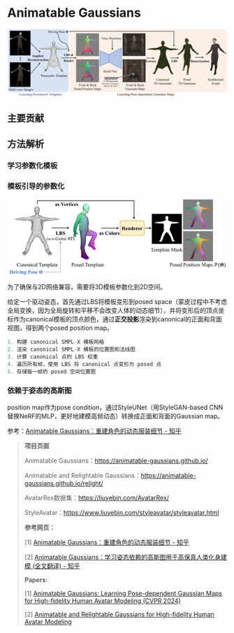 # Animatable Gaussians

![img](assets/animatable_gs_overview.jpg)

## 主要贡献

## 方法解析

### 学习参数化模板

### 模板引导的参数化

<img src="assets/animatable_gs_position_maps.png" alt="animatable_gs_position_maps" style="zoom:80%;" />

为了确保与2D网络兼容，需要将3D模板参数化到2D空间。

给定一个驱动姿态，首先通过LBS将模板变形到posed space（蒙皮过程中不考虑全局变换，因为全局旋转和平移不会改变人体的动态细节），并将变形后的顶点坐标作为canonical模板的顶点颜色，通过**正交投影**渲染到canonical的正面和背面视图，得到两个posed position map。

```python
1. 构建 canonical SMPL-X 模板网格
2. 渲染 canonical SMPL-X 模板的位置图和法线图
3. 计算 canonical 点的 LBS 权重
4. 遍历所有帧，使用 LBS 将 canonical 点变形为 posed 点
5. 存储每一帧的 posed 空间位置图
```



### 依赖于姿态的高斯图

position map作为pose condition，通过StyleUNet（用StyleGAN-based CNN替换NeRF的MLP，更好地建模高频动态）转换成正面和背面的Gaussian map。

参考：[Animatable Gaussians：重建角色的动态服装细节 - 知乎](https://zhuanlan.zhihu.com/p/670064027)













>**项目页面**
>
>Animatable Gaussians：https://animatable-gaussians.github.io/
>
>Animatable and Relightable Gaussians：https://animatable-gaussians.github.io/relight/
>
>AvatarRex数据集：https://liuyebin.com/AvatarRex/
>
>StyleAvatar：https://www.liuyebin.com/styleavatar/styleavatar.html
>
>**参考网页：**
>
>[1] [Animatable Gaussians：重建角色的动态服装细节 - 知乎](https://zhuanlan.zhihu.com/p/670064027)
>
>[2] [Animatable Gaussians：学习姿态依赖的高斯图用于高保真人类化身建模 (全文翻译) - 知乎](https://zhuanlan.zhihu.com/p/669975147)
>
>**Papers:**
>
>[1]  [Animatable Gaussians: Learning Pose-dependent Gaussian Maps for High-fidelity Human Avatar Modeling (CVPR 2024)](papers\AnimatableGaussians.pdf) 
>
>[2] [Animatable and Relightable Gaussians for High-fidelity Human Avatar Modeling](https://arxiv.org/abs/2311.16096)
